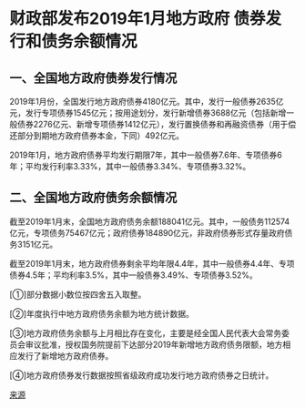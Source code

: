 # 财政部发布2019年1月地方政府 债券发行和债务余额情况

## 一、全国地方政府债券发行情况

2019年1月份，全国发行地方政府债券4180亿元。其中，发行一般债券2635亿元，发行专项债券1545亿元；按用途划分，发行新增债券3688亿元（包括新增一般债券2276亿元、新增专项债券1412亿元），发行置换债券和再融资债券（用于偿还部分到期地方政府债券本金，下同）492亿元。

2019年1月，地方政府债券平均发行期限7年，其中一般债券7.6年、专项债券6年；平均发行利率3.33%，其中一般债券3.34%、专项债券3.32%。

## 二、全国地方政府债务余额情况

截至2019年1月末，全国地方政府债务余额188041亿元。其中，一般债务112574亿元，专项债务75467亿元；政府债券184890亿元，非政府债券形式存量政府债务3151亿元。

截至2019年1月末，地方政府债券剩余平均年限4.4年，其中一般债券4.4年、专项债券4.5年；平均利率3.5%，其中一般债券3.49%、专项债券3.52%。

[①]部分数据小数位按四舍五入取整。

[②]年度执行中地方政府债务余额为地方统计数据。

[③]地方政府债务余额与上月相比存在变化，主要是经全国人民代表大会常务委员会审议批准，授权国务院提前下达部分2019年新增地方政府债务限额，地方相应发行了新增地方政府债券。

[④]地方政府债券发行数据按照省级政府成功发行地方政府债券之日统计。



[来源](http://www.gov.cn/shuju/2019-02/23/content_5367925.htm)